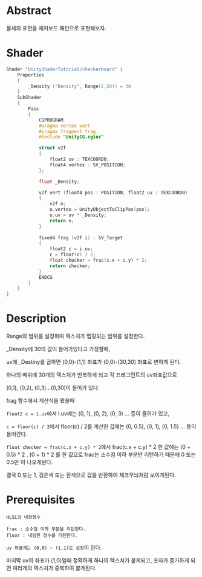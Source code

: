 # Abstract

물체의 표면을 체커보드 패턴으로 표현해보자.

# Shader

```c
Shader "UnityShaderTutorial/checkerboard" {
    Properties
    {
        _Density ("Density", Range(2,50)) = 30
    }
    SubShader
    {
        Pass
        {
            CGPROGRAM
            #pragma vertex vert
            #pragma fragment frag
            #include "UnityCG.cginc"

            struct v2f
            {
                float2 uv : TEXCOORD0;
                float4 vertex : SV_POSITION;
            };

            float _Density;

            v2f vert (float4 pos : POSITION, float2 uv : TEXCOORD0)
            {
                v2f o;
                o.vertex = UnityObjectToClipPos(pos);
                o.uv = uv * _Density;
                return o;
            }
            
            fixed4 frag (v2f i) : SV_Target
            {
                float2 c = i.uv;
                c = floor(c) / 2;
                float checker = frac(c.x + c.y) * 2;
                return checker;
            }
            ENDCG
        }
    }
}
```

# Description

Range의 범위를 설정하여 텍스처가 맵핑되는 범위를 설정한다.

_Density에 30의 값이 들어가있다고 가정할때,

uv에 _Destiny를 곱하면 (0,0)-(1,1) 좌표가 (0,0)-(30,30) 좌표로 변하게 된다.

하나의 메쉬에 30개의 텍스처가 반복하게 되고 각 프레그먼트의 uv좌표값으로

(0,1), (0,2), (0,3)...(0,30)이 들어가 있다.

frag 함수에서 계산식을 봤을때 

`float2 c = i.uv`에서 i.uv에는 (0, 1), (0, 2), (0, 3) ... 등이 들어가 있고,

`c = floor(c) / 2`에서 floor(c) / 2를 계산한 값에는 (0, 0.5), (0, 1), (0, 1.5) ... 등이 들어간다.

`float checker = frac(c.x + c.y) * 2`에서 frac(c.x + c.y) * 2 한 값에는 (0 + 0.5) * 2 , (0 + 1) * 2 를 한 값으로 frac는 소수점 이하 부분만 리턴하기 때문에 0 또는 0.5만 이 나오게된다.

결국 0 또는 1, 검은색 또는 흰색으로 값을 반환하여 체크무늬처럼 보이게된다.

# Prerequisites

`HLSL의 내장함수`

```
frac : 소수점 이하 부분을 리턴한다.
floor : 내림한 정수를 리턴한다. 
```

`uv 좌표계는 (0,0) ~ (1,1)로 설정`이 된다.

마지막 uv의 좌표가 (1,0)일때 정확하게 하나의 텍스처가 붙게되고, 숫자가 증가하게 되면 여러개의 텍스처가 중복하여 붙게된다.